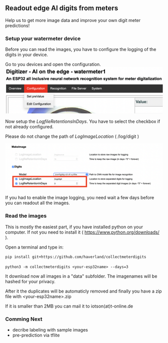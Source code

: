 ## Readout edge AI digits from meters

Help us to get more image data and improve your own digit meter predictions!


### Setup your watermeter device

Before you can read the images, you have to configure the logging of the digits in your device.

Go to you devices and open the configuration.
![Goto Configuration](images/Menu-Config.png)


Now setup the *LogfileRetentionsInDays*. You have to select the checkbox if not already configured.

Please do not change the path of *LogImageLocation* ( /log/digit )

![Setup LogfileRetentionInDays](images/Config-Logimages.png)


If you had to enable the image logging, you need wait a few days before you can readout all the images.


### Read the images

This is mostly the easiest part, if you have installed python on your computer. If not you need to install it ( https://www.python.org/downloads/ ).

Open a terminal and type in:


    pip install git+https://github.com/haverland/collectmeterdigits

    python3 -m collectmeterdigits <your-esp32name> --days=3


It download now all images in a "data" subfolder. The imagenames will be hashed for your privacy. 

After it the duplicates will be automaticly removed and finally you have a zip file with \<your-esp32name\>.zip 

If it is smaller than 2MB you can mail it to iotson(at)t-online.de 

### Comming Next

*  decribe labeling with sample images
*  pre-prediction via tflite

